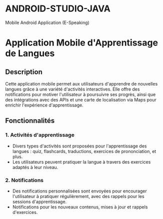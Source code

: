 # ANDROID-STUDIO-JAVA
Mobile Android Application (E-Speaking)

# Application Mobile d'Apprentissage de Langues

## Description
Cette application mobile permet aux utilisateurs d'apprendre de nouvelles langues grâce à une variété d'activités interactives. Elle offre des notifications pour motiver l'utilisateur à poursuivre ses progrès, ainsi que des intégrations avec des APIs et une carte de localisation via Maps pour enrichir l'expérience d'apprentissage.

## Fonctionnalités

### 1. Activités d'apprentissage
- Divers types d'activités sont proposées pour l'apprentissage des langues : quiz, flashcards, traductions, exercices de prononciation, et plus.
- Les utilisateurs peuvent pratiquer la langue à travers des exercices adaptés à leur niveau.

### 2. Notifications
- Des notifications personnalisées sont envoyées pour encourager l'utilisateur à pratiquer régulièrement, avec des rappels pour les sessions d'apprentissage.
- Notifications pour les nouveaux contenus, mises à jour et rappels d'exercices.

